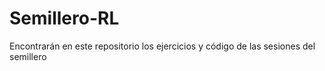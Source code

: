 # Semillero-RL
Encontrarán en este repositorio los ejercicios y código de las sesiones del semillero
